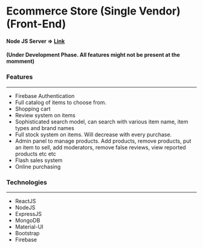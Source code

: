# Ecommerce Store (Single Vendor) (Front-End)

#### Node JS Server => [Link](https://github.com/TechNest-pk/Ecommerce-Store-Single-Vendor-api)

#### (Under Development Phase. All features might not be present at the momment)

### Features
-----------------------------------------
* Firebase Authentication
* Full catalog of items to choose from.
* Shopping cart
* Review system on items
* Sophisticated search model, can search with various item name, item types and brand names
* Full stock system on items. Will decrease with every purchase.
* Admin panel to manage products. Add products, remove products, put an item to sell, add moderators, remove false reviews,  view reported products etc etc
* Flash sales system
* Online purchasing

### Technologies
---------------------------------------------
* ReactJS
* NodeJS
* ExpressJS
* MongoDB
* Material-UI
* Bootstrap 
* Firebase
